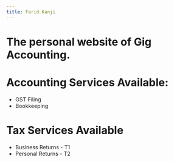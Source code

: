 ```yaml
---
title: Farid Kanji
---
```

# The personal website of Gig Accounting.
# Accounting Services Available:
-  GST Filing
-  Bookkeeping
# Tax Services Available
-  Business Returns - T1
-  Personal Returns - T2
